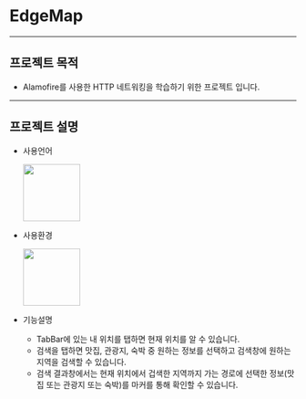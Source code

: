 # EdgeMap
---
## 프로젝트 목적
* Alamofire를 사용한 HTTP 네트워킹을 학습하기 위한 프로젝트 입니다.
---
## 프로젝트 설명
* 사용언어


  <img src = "https://user-images.githubusercontent.com/82255206/221416181-33a9e911-05f4-424a-bbdb-f8530364e598.png" width="100" height="100"/>
  
* 사용환경


  <img src = "https://user-images.githubusercontent.com/82255206/221416207-0e80bf80-56a3-4911-99c2-9a04121bb8cb.png" width="100" height="100"/> 
 
* 기능설명
  * TabBar에 있는 내 위치를 탭하면 현재 위치를 알 수 있습니다.
  * 검색을 탭하면 맛집, 관광지, 숙박 중 원하는 정보를 선택하고 검색창에 원하는 지역을 검색할 수 있습니다.
  * 검색 결과창에서는 현재 위치에서 겁색한 지역까지 가는 경로에 선택한 정보(맛집 또는 관광지 또는 숙박)를 마커를 통해 확인할 수 있습니다. 
